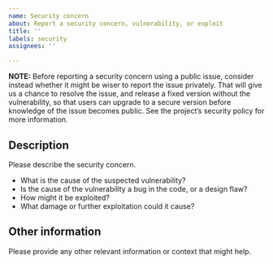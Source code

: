 ```yaml
---
name: Security concern
about: Report a security concern, vulnerability, or exploit
title: ''
labels: security
assignees: ''

---
```


**NOTE:** Before reporting a security concern using a public issue,
consider instead whether it might be wiser to report the issue
privately. That will give us a chance to resolve the issue, and release
a fixed version without the vulnerability, so that users can upgrade to
a secure version before knowledge of the issue becomes public. See the
project’s security policy for more information.

## Description

Please describe the security concern.

*   What is the cause of the suspected vulnerability?
*   Is the cause of the vulnerability a bug in the code, or a design flaw?
*   How might it be exploited?
*   What damage or further exploitation could it cause?


## Other information

Please provide any other relevant information or context that might help.
